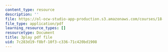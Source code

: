 ```yaml
---
content_type: resource
description: ''
file: https://ol-ocw-studio-app-production.s3.amazonaws.com/courses/18-06sc-linear-algebra-fall-2011/7c283d19f8bf10f3c33671c420bd1908_8o5Cmfpeo6g.pdf
file_type: application/pdf
learning_resource_types: []
resourcetype: Document
title: 3play pdf file
uid: 7c283d19-f8bf-10f3-c336-71c420bd1908
---
```

